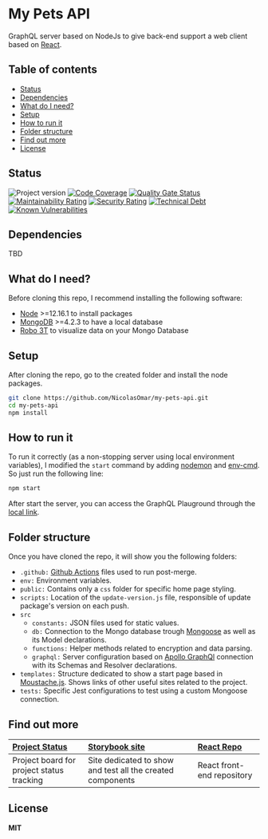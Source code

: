 # My Pets API
GraphQL server based on NodeJs to give back-end support a web client based on [React](https://my-pets-prod.netlify.app/).

## Table of contents

- [Status](#status)
- [Dependencies](#dependencies)
- [What do I need?](#what-do-i-need)
- [Setup](#setup)
- [How to run it](#how-to-run-it)
- [Folder structure](#folder-structure)
- [Find out more](#find-out-more)
- [License](#license)

## Status

![Project version][badge-repo-version]
[![Code Coverage][badge-code-coverage]][link-code-coverage]
[![Quality Gate Status][badge-soundcloud-quality]][link-soundcloud-status]
[![Maintainability Rating][badge-soundcloud-maintanibility]][link-soundcloud-status]
[![Security Rating][badge-soundcloud-security]][link-soundcloud-status]
[![Technical Debt][badge-soundcloud-tech-debt]][link-soundcloud-status]
[![Known Vulnerabilities][badge-snyk-status]][link-snyk-status]

[badge-repo-version]: https://img.shields.io/github/package-json/v/nicolasomar/my-pets-api?label=version&logo=npm&color=success
[badge-code-coverage]: https://img.shields.io/codecov/c/github/nicolasomar/my-pets-api?label=coverage&logo=codecov
[link-code-coverage]: https://app.codecov.io/gh/NicolasOmar/my-pets-api
[badge-soundcloud-quality]: https://sonarcloud.io/api/project_badges/measure?project=NicolasOmar_my-pets-api&metric=alert_status
[badge-soundcloud-maintanibility]: https://sonarcloud.io/api/project_badges/measure?project=NicolasOmar_my-pets-api&metric=sqale_rating
[badge-soundcloud-security]: https://sonarcloud.io/api/project_badges/measure?project=NicolasOmar_my-pets-api&metric=security_rating
[badge-soundcloud-tech-debt]: https://sonarcloud.io/api/project_badges/measure?project=NicolasOmar_my-pets-api&metric=sqale_index
[link-soundcloud-status]: https://sonarcloud.io/summary/new_code?id=NicolasOmar_my-pets-api
[badge-snyk-status]: https://img.shields.io/snyk/vulnerabilities/github/nicolasomar/my-pets-api?logo=snyk
[link-snyk-status]: https://snyk.io/test/github/nicolasomar/my-pets-api

## Dependencies
TBD

## What do I need?
Before cloning this repo, I recommend installing the following software:
- [Node](https://nodejs.org/en/download/) >=12.16.1 to install packages
- [MongoDB](https://www.mongodb.com/download-center/community) >=4.2.3 to have a local database
- [Robo 3T](https://robomongo.org/download) to visualize data on your Mongo Database

## Setup
After cloning the repo, go to the created folder and install the node packages.
```sh
git clone https://github.com/NicolasOmar/my-pets-api.git
cd my-pets-api
npm install
```

## How to run it
To run it correctly (as a non-stopping server using local environment variables), I modified the `start` command by adding [nodemon](https://www.npmjs.com/package/nodemon) and [env-cmd](https://www.npmjs.com/package/env-cmd). So just run the following line:
```sh
npm start
```
After start the server, you can access the GraphQL Plauground through the [local link](http://localhost:4000/graphql).

## Folder structure
Once you have cloned the repo, it will show you the following folders:
- `.github:` [Github Actions](https://github.com/features/actions) files used to run post-merge.
- `env:` Environment variables.
- `public:` Contains only a `css` folder for specific home page styling.
- `scripts:` Location of the `update-version.js` file, responsible of update package's version on each push.
- `src`
  - `constants:` JSON files used for static values.
  - `db:` Connection to the Mongo database trough [Mongoose](https://mongoosejs.com/) as well as its Model declarations.
  - `functions:` Helper methods related to encryption and data parsing.
  - `graphql:` Server configuration based on [Apollo GraphQl](https://www.apollographql.com/) connection with its Schemas and Resolver declarations.
- `templates:` Structure dedicated to show a start page based in [Moustache.js](https://github.com/janl/mustache.js). Shows links of other useful sites related to the project.
- `tests:` Specific Jest configurations to test using a custom Mongoose connection.

## Find out more
| [Project Status](https://github.com/users/NicolasOmar/projects/1/views/1) | [Storybook site](https://my-pets-storybook.netlify.app/) | [React Repo](https://github.com/NicolasOmar/my-pets) |
| :--- | :--- | :--- |
| Project board for project status tracking | Site dedicated to show and test all the created components | React front-end repository |

## License
**MIT**